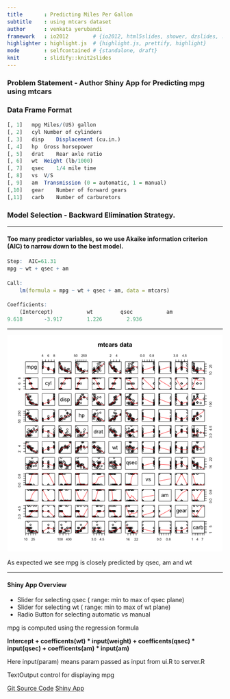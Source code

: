 ```yaml
---
title       : Predicting Miles Per Gallon 
subtitle    : using mtcars dataset
author      : venkata yerubandi
framework   : io2012        # {io2012, html5slides, shower, dzslides, ...}
highlighter : highlight.js  # {highlight.js, prettify, highlight}
mode        : selfcontained # {standalone, draft}
knit        : slidify::knit2slides
---
```


### Problem Statement - Author Shiny App for Predicting mpg using mtcars
### Data Frame Format

```r
[, 1]	mpg	Miles/(US) gallon
[, 2]	cyl	Number of cylinders
[, 3]	disp	Displacement (cu.in.)
[, 4]	hp	Gross horsepower
[, 5]	drat	Rear axle ratio
[, 6]	wt	Weight (lb/1000)
[, 7]	qsec	1/4 mile time
[, 8]	vs	V/S
[, 9]	am	Transmission (0 = automatic, 1 = manual)
[,10]	gear	Number of forward gears
[,11]	carb	Number of carburetors
```

### Model Selection - Backward Elimination Strategy.   

---

#### Too many predictor variables, so we use Akaike information criterion (AIC) to narrow down to the best model. 


```r
Step:  AIC=61.31
mpg ~ wt + qsec + am

Call:
    lm(formula = mpg ~ wt + qsec + am, data = mtcars)

Coefficients:
    (Intercept)           wt         qsec           am  
9.618       -3.917        1.226        2.936  
```

---

![plot of chunk unnamed-chunk-3](assets/fig/unnamed-chunk-3-1.png) 

As expected we see mpg is closely predicted by qsec, am and wt 

---

#### Shiny App Overview 

* Slider for selecting qsec ( range: min to max of qsec plane)
* Slider for selecting wt   ( range: min to max of wt plane)
* Radio Button for selecting automatic vs manual 

mpg is computed using the regression formula 

__Intercept + coefficents(wt) * input(weight) + coefficents(qsec) * input(qsec) + coefficents(am) * input(am)__

Here input(param) means param passed as input from ui.R to server.R 

TextOutput control for displaying mpg

[Git Source Code](https://github.com/raoyvn/DataProducts/tree/gh-pages/DevelopingDataProducts) 
[Shiny App](https://raoyvn.shinyapps.io/DevelopingDataProducts)



